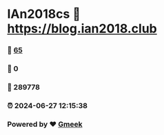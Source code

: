 # IAn2018cs :link: https://blog.ian2018.club 
### :page_facing_up: [65](https://blog.ian2018.club/tag.html) 
### :speech_balloon: 0 
### :hibiscus: 289778 
### :alarm_clock: 2024-06-27 12:15:38 
### Powered by :heart: [Gmeek](https://github.com/Meekdai/Gmeek)
